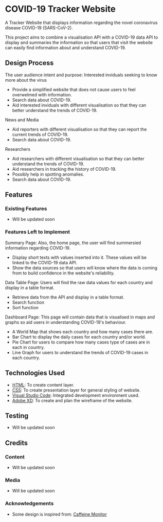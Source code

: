 # COVID-19 Tracker Website #
A Tracker Website that displays information regarding the novel coronavirus disease COVID-19 (SARS-CoV-2).

This project aims to combine a visualisation API with a COVID-19 data API to display and summaries the information so that users that visit the website can easily find information about and understand COVID-19.
## Design Process ##
The user audience intent and purpose:
Interested inviduals seeking to know more about the virus
- Provide a simplified website that does not cause users to feel overwelmed with information.
- Search data about COVID-19.
- Aid interested inviduals with different visualisation so that they can better understand the trends of COVID-19.

News and Media
- Aid reporters with different visualisation so that they can report the current trends of COVID-19.
- Search data about COVID-19.

Researchers
- Aid researchers with different visualisation so that they can better understand the trends of COVID-19.
- Aid researchers in tracking the history of COVID-19.
- Possibly help in spotting anomalies.
- Search data about COVID-19.

## Features ##
### Existing Features ###
- Will be updated soon

### Features Left to Implement ###
Summary Page: Also, the home page, the user will find summersied information regarding COVID-19.
- Display short texts with values inserted into it. These values will be linked to the COVID-19 data API.
- Show the data sources so that users will know where the data is coming from to build confidence in the website's reliability.

Data Table Page: Users will find the raw data values for each country and display in a table format.
- Retrieve data from the API and display in a table format.
- Search function
- Sort function

Dashboard Page: This page will contain data that is visualised in maps and graphs so aid users in understanding COVID-19's behaviour.
- A World Map that shows each country and how many cases there are.
- Bar Chart to display the daily cases for each country and/or world.
- Pie Chart for users to compare how many cases type of cases are in each in country.
- Line Graph for users to understand the trends of COVID-19 cases in each country.

## Technologies Used ##
- [HTML](https://whatwg.org/): To create content layer.
- [CSS](https://www.w3.org/): To create presentation layer for general styling of website.
- [Visual Studio Code](https://code.visualstudio.com/): Integrated development environment used.
- [Adobe XD](https://www.adobe.com/products/xd.html): To create and plan the wireframe of the website.
## Testing ##
- Will be updated soon

## Credits ##
### Content ###
- Will be updated soon

### Media ###
- Will be updated soon

### Acknowledgements ###
- Some design is inspired from: [Caffeine Monitor](https://cm.buildconf.com/)
